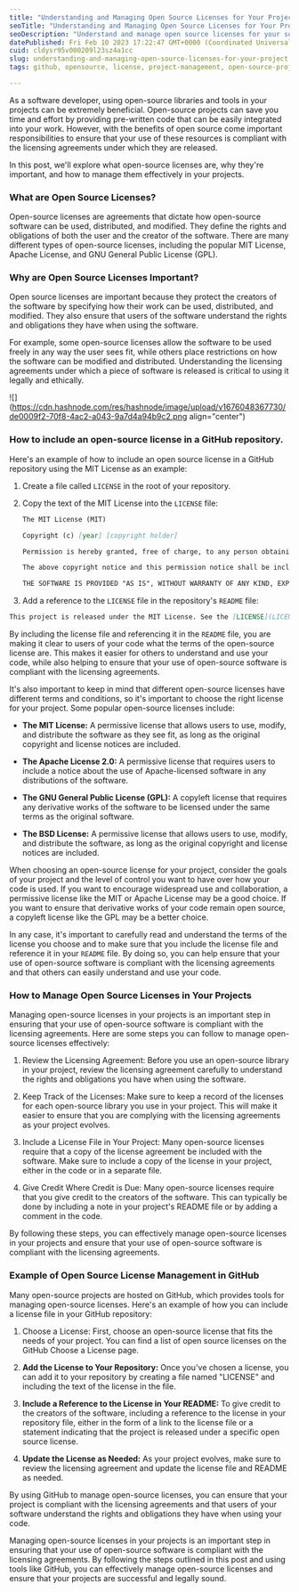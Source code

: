 ```yaml
---
title: "Understanding and Managing Open Source Licenses for Your Project"
seoTitle: "Understanding and Managing Open Source Licenses for Your Project"
seoDescription: "Understand and manage open source licenses for your software project with this comprehensive guide, featuring code samples and references to Github readme."
datePublished: Fri Feb 10 2023 17:22:47 GMT+0000 (Coordinated Universal Time)
cuid: cldysr95v000209l23sz4a1cc
slug: understanding-and-managing-open-source-licenses-for-your-project
tags: github, opensource, license, project-management, open-source-projects

---
```


As a software developer, using open-source libraries and tools in your projects can be extremely beneficial. Open-source projects can save you time and effort by providing pre-written code that can be easily integrated into your work. However, with the benefits of open source come important responsibilities to ensure that your use of these resources is compliant with the licensing agreements under which they are released.

In this post, we'll explore what open-source licenses are, why they're important, and how to manage them effectively in your projects.

### What are Open Source Licenses?

Open-source licenses are agreements that dictate how open-source software can be used, distributed, and modified. They define the rights and obligations of both the user and the creator of the software. There are many different types of open-source licenses, including the popular MIT License, Apache License, and GNU General Public License (GPL).

### Why are Open Source Licenses Important?

Open source licenses are important because they protect the creators of the software by specifying how their work can be used, distributed, and modified. They also ensure that users of the software understand the rights and obligations they have when using the software.

For example, some open-source licenses allow the software to be used freely in any way the user sees fit, while others place restrictions on how the software can be modified and distributed. Understanding the licensing agreements under which a piece of software is released is critical to using it legally and ethically.

![](https://cdn.hashnode.com/res/hashnode/image/upload/v1676048367730/de0009f2-70f8-4ac2-a043-9a7d4a94b9c2.png align="center")

### How to include an open-source license in a GitHub repository.

Here's an example of how to include an open source license in a GitHub repository using the MIT License as an example:

1. Create a file called `LICENSE` in the root of your repository.
    
2. Copy the text of the MIT License into the `LICENSE` file:
    
    ```markdown
    The MIT License (MIT)
    
    Copyright (c) [year] [copyright holder]
    
    Permission is hereby granted, free of charge, to any person obtaining a copy of this software and associated documentation files (the "Software"), to deal in the Software without restriction, including without limitation the rights to use, copy, modify, merge, publish, distribute, sublicense, and/or sell copies of the Software, and to permit persons to whom the Software is furnished to do so, subject to the following conditions:
    
    The above copyright notice and this permission notice shall be included in all copies or substantial portions of the Software.
    
    THE SOFTWARE IS PROVIDED "AS IS", WITHOUT WARRANTY OF ANY KIND, EXPRESS OR IMPLIED, INCLUDING BUT NOT LIMITED TO THE WARRANTIES OF MERCHANTABILITY, FITNESS FOR A PARTICULAR PURPOSE AND NONINFRINGEMENT. IN NO EVENT SHALL THE AUTHORS OR COPYRIGHT HOLDERS BE LIABLE FOR ANY CLAIM, DAMAGES OR OTHER LIABILITY, WHETHER IN AN ACTION OF CONTRACT, TORT OR OTHERWISE, ARISING FROM, OUT OF OR IN CONNECTION WITH THE SOFTWARE OR THE USE OR OTHER DEALINGS IN THE SOFTWARE.
    ```
    
3. Add a reference to the `LICENSE` file in the repository's `README` file:
    

```markdown
This project is released under the MIT License. See the [LICENSE](LICENSE) file for more information.
```

By including the license file and referencing it in the `README` file, you are making it clear to users of your code what the terms of the open-source license are. This makes it easier for others to understand and use your code, while also helping to ensure that your use of open-source software is compliant with the licensing agreements.

It's also important to keep in mind that different open-source licenses have different terms and conditions, so it's important to choose the right license for your project. Some popular open-source licenses include:

* **The MIT License:** A permissive license that allows users to use, modify, and distribute the software as they see fit, as long as the original copyright and license notices are included.
    
* **The Apache License 2.0:** A permissive license that requires users to include a notice about the use of Apache-licensed software in any distributions of the software.
    
* **The GNU General Public License (GPL):** A copyleft license that requires any derivative works of the software to be licensed under the same terms as the original software.
    
* **The BSD License:** A permissive license that allows users to use, modify, and distribute the software, as long as the original copyright and license notices are included.
    

When choosing an open-source license for your project, consider the goals of your project and the level of control you want to have over how your code is used. If you want to encourage widespread use and collaboration, a permissive license like the MIT or Apache License may be a good choice. If you want to ensure that derivative works of your code remain open source, a copyleft license like the GPL may be a better choice.

In any case, it's important to carefully read and understand the terms of the license you choose and to make sure that you include the license file and reference it in your `README` file. By doing so, you can help ensure that your use of open-source software is compliant with the licensing agreements and that others can easily understand and use your code.

### How to Manage Open Source Licenses in Your Projects

Managing open-source licenses in your projects is an important step in ensuring that your use of open-source software is compliant with the licensing agreements. Here are some steps you can follow to manage open-source licenses effectively:

1. Review the Licensing Agreement: Before you use an open-source library in your project, review the licensing agreement carefully to understand the rights and obligations you have when using the software.
    
2. Keep Track of the Licenses: Make sure to keep a record of the licenses for each open-source library you use in your project. This will make it easier to ensure that you are complying with the licensing agreements as your project evolves.
    
3. Include a License File in Your Project: Many open-source licenses require that a copy of the license agreement be included with the software. Make sure to include a copy of the license in your project, either in the code or in a separate file.
    
4. Give Credit Where Credit is Due: Many open-source licenses require that you give credit to the creators of the software. This can typically be done by including a note in your project's README file or by adding a comment in the code.
    

By following these steps, you can effectively manage open-source licenses in your projects and ensure that your use of open-source software is compliant with the licensing agreements.

### Example of Open Source License Management in GitHub

Many open-source projects are hosted on GitHub, which provides tools for managing open-source licenses. Here's an example of how you can include a license file in your GitHub repository:

1. Choose a License: First, choose an open-source license that fits the needs of your project. You can find a list of open source licenses on the GitHub Choose a License page.
    
2. **Add the License to Your Repository:** Once you've chosen a license, you can add it to your repository by creating a file named "LICENSE" and including the text of the license in the file.
    
3. **Include a Reference to the License in Your README:** To give credit to the creators of the software, including a reference to the license in your repository file, either in the form of a link to the license file or a statement indicating that the project is released under a specific open source license.
    
4. **Update the License as Needed:** As your project evolves, make sure to review the licensing agreement and update the license file and README as needed.
    

By using GitHub to manage open-source licenses, you can ensure that your project is compliant with the licensing agreements and that users of your software understand the rights and obligations they have when using your code.

Managing open-source licenses in your projects is an important step in ensuring that your use of open-source software is compliant with the licensing agreements. By following the steps outlined in this post and using tools like GitHub, you can effectively manage open-source licenses and ensure that your projects are successful and legally sound.